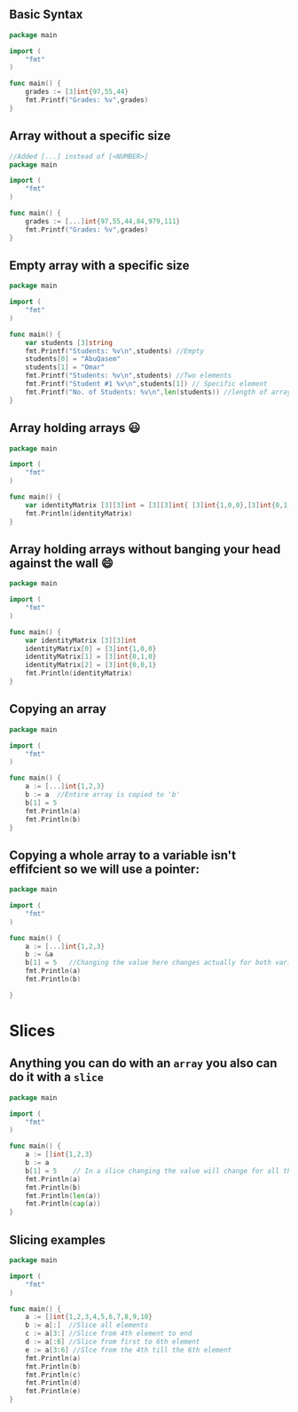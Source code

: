 ## Basic Syntax
```go
package main

import (
	"fmt"
)

func main() {
	grades := [3]int{97,55,44}
	fmt.Printf("Grades: %v",grades)
}
```
## Array without a specific size
```go
//Added [...] instead of [<NUMBER>]
package main

import (
	"fmt"
)

func main() {
	grades := [...]int{97,55,44,84,979,111}
	fmt.Printf("Grades: %v",grades)
}
```

## Empty array with a specific size
```go
package main

import (
	"fmt"
)

func main() {
	var students [3]string
	fmt.Printf("Students: %v\n",students) //Empty
	students[0] = "AbuQasem"
	students[1] = "Omar"
	fmt.Printf("Students: %v\n",students) //Two elements
	fmt.Printf("Student #1 %v\n",students[1]) // Specific element
	fmt.Printf("No. of Students: %v\n",len(students)) //length of array
}
```
## Array holding arrays :smiley:
```go
package main

import (
	"fmt"
)

func main() {
	var identityMatrix [3][3]int = [3][3]int{ [3]int{1,0,0},[3]int{0,1,0}, [3]int{0,1,1} }
	fmt.Println(identityMatrix)
}
```
## Array holding arrays without banging your head against the wall :smile:
```go
package main

import (
	"fmt"
)

func main() {
	var identityMatrix [3][3]int
	identityMatrix[0] = [3]int{1,0,0}
	identityMatrix[1] = [3]int{0,1,0}
	identityMatrix[2] = [3]int{0,0,1}
	fmt.Println(identityMatrix)
}
```
## Copying an array
```go
package main

import (
	"fmt"
)

func main() {
	a := [...]int{1,2,3}
	b := a  //Entire array is copied to 'b'
	b[1] = 5
	fmt.Println(a)
	fmt.Println(b)
}
```
## Copying a whole array to a variable isn't effifcient so we will use a pointer:
```go
package main

import (
	"fmt"
)

func main() {
	a := [...]int{1,2,3}
	b := &a
	b[1] = 5   //Changing the value here changes actually for both variables because they both point to the same array.
	fmt.Println(a)
	fmt.Println(b)

}
```
# Slices
## Anything you can do with an `array` you also can do it with a `slice`
```go
package main

import (
	"fmt"
)

func main() {
	a := []int{1,2,3}
	b := a
	b[1] = 5    // In a slice changing the value will change for all the underlying variables containing the array.
	fmt.Println(a)
	fmt.Println(b)
	fmt.Println(len(a))
	fmt.Println(cap(a))
}
```

## Slicing examples
```go
package main

import (
	"fmt"
)

func main() {
	a := []int{1,2,3,4,5,6,7,8,9,10}
	b := a[:]  //Slice all elements
	c := a[3:] //Slice from 4th element to end
	d := a[:6] //Slice from first to 6th element
	e := a[3:6] //Slce from the 4th till the 6th element
	fmt.Println(a)
	fmt.Println(b)
	fmt.Println(c)
	fmt.Println(d)
	fmt.Println(e)
}
```